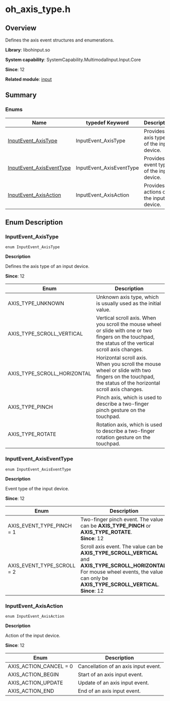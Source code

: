 # oh_axis_type.h

## Overview

Defines the axis event structures and enumerations.

**Library**: libohinput.so

**System capability**: SystemCapability.MultimodalInput.Input.Core

**Since**: 12

**Related module**: [input](capi-input.md)

## Summary

### Enums

| **Name**| typedef Keyword| Description|
| -- | -- | -- |
| [InputEvent_AxisType](#inputevent_axistype) | InputEvent_AxisType | Provides axis types of the input device.|
| [InputEvent_AxisEventType](#inputevent_axiseventtype) | InputEvent_AxisEventType | Provides event types of the input device.|
| [InputEvent_AxisAction](#inputevent_axisaction) | InputEvent_AxisAction | Provides actions of the input device.|

## Enum Description

### InputEvent_AxisType

```
enum InputEvent_AxisType
```

**Description**

Defines the axis type of an input device.

**Since**: 12

| Enum| Description            |
| -- |----------------|
| AXIS_TYPE_UNKNOWN | Unknown axis type, which is usually used as the initial value.|
| AXIS_TYPE_SCROLL_VERTICAL | Vertical scroll axis. When you scroll the mouse wheel or slide with one or two fingers on the touchpad, the status of the vertical scroll axis changes.              |
| AXIS_TYPE_SCROLL_HORIZONTAL | Horizontal scroll axis. When you scroll the mouse wheel or slide with two fingers on the touchpad, the status of the horizontal scroll axis changes.              |
| AXIS_TYPE_PINCH | Pinch axis, which is used to describe a two-finger pinch gesture on the touchpad.              |
| AXIS_TYPE_ROTATE | Rotation axis, which is used to describe a two-finger rotation gesture on the touchpad.              |

### InputEvent_AxisEventType

```
enum InputEvent_AxisEventType
```

**Description**

Event type of the input device.

**Since**: 12

| Enum | Description|
| -- | -- |
| AXIS_EVENT_TYPE_PINCH = 1 | Two-finger pinch event. The value can be **AXIS_TYPE_PINCH** or **AXIS_TYPE_ROTATE**.		<br>**Since**: 12|
| AXIS_EVENT_TYPE_SCROLL = 2 | Scroll axis event. The value can be **AXIS_TYPE_SCROLL_VERTICAL** and **AXIS_TYPE_SCROLL_HORIZONTAL**. For mouse wheel events, the value can only be **AXIS_TYPE_SCROLL_VERTICAL**.		<br>**Since**: 12|

### InputEvent_AxisAction

```
enum InputEvent_AxisAction
```

**Description**

Action of the input device.

**Since**: 12

| Enum| Description|
| -- | -- |
| AXIS_ACTION_CANCEL = 0 | Cancellation of an axis input event.|
| AXIS_ACTION_BEGIN | Start of an axis input event.|
| AXIS_ACTION_UPDATE | Update of an axis input event.|
| AXIS_ACTION_END | End of an axis input event.|
